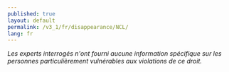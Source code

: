 ```yaml
---
published: true
layout: default
permalink: /v3_1/fr/disappearance/NCL/
lang: fr
---
```

_Les experts interrogés n'ont fourni aucune information spécifique sur les personnes particulièrement vulnérables aux violations de ce droit._

